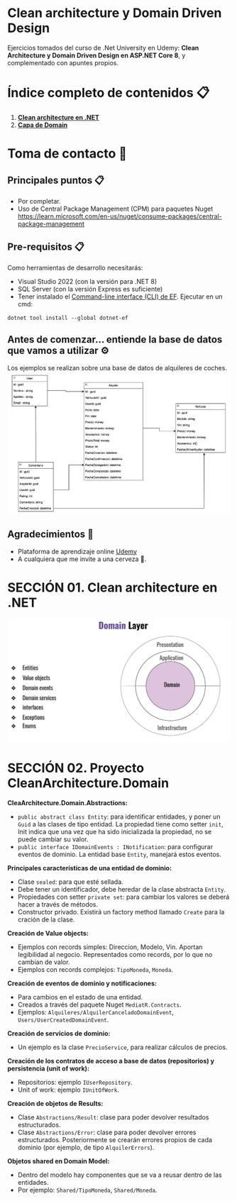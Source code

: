 ﻿# Clean architecture y Domain Driven Design

Ejercicios tomados del curso de .Net University en Udemy: **Clean Architecture y Domain Driven Design en ASP.NET Core 8**, y complementado con apuntes propios.


# Índice completo de contenidos 📋
1. **[Clean architecture en .NET](#Seccion_01_Clean)**
2. **[Capa de Domain](#Seccion_02_Capa_Domain)**


# Toma de contacto  🚀 <a name="Toma_Contacto"></a>

## Principales puntos 📋
* Por completar.
* Uso de Central Package Management (CPM) para paquetes Nuget
https://learn.microsoft.com/en-us/nuget/consume-packages/central-package-management

## Pre-requisitos 📋
Como herramientas de desarrollo necesitarás:
* Visual Studio 2022 (con la versión para .NET 8)
* SQL Server (con la versión Express es suficiente)
* Tener instalado el [Command-line interface (CLI) de EF](https://learn.microsoft.com/en-us/ef/core/cli/dotnet). Ejecutar en un cmd:
```
dotnet tool install --global dotnet-ef
```

## Antes de comenzar... entiende la base de datos que vamos a utilizar ⚙️
Los ejemplos se realizan sobre una base de datos de alquileres de coches.
![My Image](./docs/02.Bdd.JPG)

## Agradecimientos 🎁

* Plataforma de aprendizaje online [Udemy](https://www.udemy.com/share/109PRS3@gz4ZDXhSu8i9pa_CnjiahHDgwCptf9vw-CYR0FqedgI2UGsgwy4nmPTe3ehw5QaGMA==/)
* A cualquiera que me invite a una cerveza 🍺.

# SECCIÓN 01. Clean architecture en .NET <a name="Seccion_01_Clean"></a>
![My Image](./docs/01.Domain.JPG)

# SECCIÓN 02. Proyecto CleanArchitecture.Domain <a name="Seccion_02_Capa_Domain"></a>

**CleaArchitecture.Domain.Abstractions:**
* ```public abstract class Entity```: para identificar entidades, y poner un ```Guid``` a las clases de tipo entidad. La propiedad tiene como setter ``init``,  Init indica que una vez que ha sido inicializada la propiedad, no se puede cambiar su valor.
* ```public interface IDomainEvents : INotification```: para configurar eventos de dominio. La entidad base ```Entity```, manejará estos eventos.

**Principales características de una entidad de dominio:**
* Clase ```sealed```: para que esté sellada.
* Debe tener un identificador, debe heredar de la clase abstracta ```Entity```.
* Propiedades con setter ```private set```: para cambiar los valores se deberá hacer a través de métodos.
* Constructor privado. Existirá un factory method llamado ```Create``` para la cración de la clase.

**Creación de Value objects:**
* Ejemplos con records simples: Direccion, Modelo, Vin. Aportan legibilidad al negocio. Representados como records, por lo que no cambian de valor.
* Ejemplos con records complejos: ```TipoMoneda```, ```Moneda```.

**Creación de eventos de dominio y notificaciones:**
* Para cambios en el estado de una entidad.
* Creados a través del paquete Nuget ```MediatR.Contracts```.
* Ejemplos:  ```Alquileres/AlquilerCanceladoDomainEvent```, ```Users/UserCreatedDomainEvent```.

**Creación de **servicios de dominio**:**
* Un ejemplo es la clase ```PrecioService```, para realizar cálculos de precios.

**Creación de los contratos de acceso a base de datos (repositorios) y persistencia (unit of work):**
* Repositorios: ejemplo ```IUserRepository```.
* Unit of work: ejemplo ```IUnitOfWork```.

**Creación de objetos de Results:**
* Clase ```Abstractions/Result```: clase para poder devolver resultados estructurados.
* Clase ```Abstractions/Error```: clase para poder devolver errores estructurados. Posteriormente se crearán errores propios de cada dominio (por ejemplo, de tipo ```AlquilerErrors```).

**Objetos shared en Domain Model:**
* Dentro del modelo hay componentes que se va a reusar dentro de las entidades.
* Por ejemplo: ```Shared/TipoMoneda```, ```Shared/Moneda```.